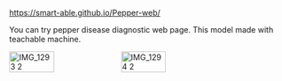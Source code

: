  https://smart-able.github.io/Pepper-web/

You can try pepper disease diagnostic web page.
This model made with teachable machine.

<div style="display:flex;">
    <img src="https://github.com/smart-able/Pepper-web/assets/79669825/6f3339b1-4db6-48db-8539-104d2ba4e534" alt="IMG_1293 2" style="width:40%;"><img src="https://github.com/smart-able/Pepper-web/assets/79669825/48f68f67-5b01-4c4a-9719-2648685b618a" alt="IMG_1294 2" style="width:40%;">
</div>
